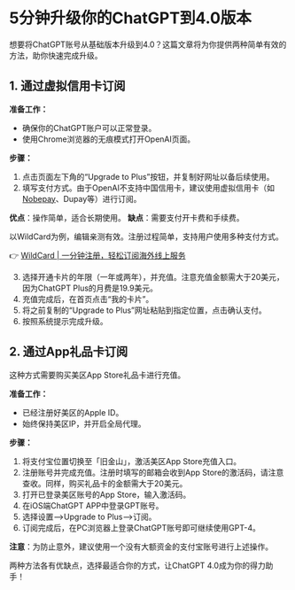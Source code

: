 # 5分钟升级你的ChatGPT到4.0版本

想要将ChatGPT账号从基础版本升级到4.0？这篇文章将为你提供两种简单有效的方法，助你快速完成升级。

## 1. 通过虚拟信用卡订阅

**准备工作：**
- 确保你的ChatGPT账户可以正常登录。
- 使用Chrome浏览器的无痕模式打开OpenAI页面。

**步骤：**
1. 点击页面左下角的“Upgrade to Plus”按钮，并复制好网址以备后续使用。
2. 填写支付方式。由于OpenAI不支持中国信用卡，建议使用虚拟信用卡（如[Nobepay](https://bbtdd.com/WildCard)、Dupay等）进行订阅。

**优点**：操作简单，适合长期使用。
**缺点**：需要支付开卡费和手续费。

以WildCard为例，编辑亲测有效。注册过程简单，支持用户使用多种支付方式。

👉 [WildCard | 一分钟注册，轻松订阅海外线上服务](https://bbtdd.com/WildCard)

3. 选择开通卡片的年限（一年或两年），并充值。注意充值金额需大于20美元，因为ChatGPT Plus的月费是19.9美元。
4. 充值完成后，在首页点击“我的卡片”。
5. 将之前复制的“Upgrade to Plus”网址粘贴到指定位置，点击确认支付。
6. 按照系统提示完成升级。

## 2. 通过App礼品卡订阅

这种方式需要购买美区App Store礼品卡进行充值。

**准备工作：**
- 已经注册好美区的Apple ID。
- 始终保持美区IP，并开启全局代理。

**步骤：**
1. 将支付宝位置切换至「旧金山」，激活美区App Store充值入口。
2. 注册账号并完成充值。注册时填写的邮箱会收到App Store的激活码，请注意查收。同样，购买礼品卡的金额需大于20美元。
3. 打开已登录美区账号的App Store，输入激活码。
4. 在iOS端ChatGPT APP中登录GPT账号。
5. 选择设置—>Upgrade to Plus—>订阅。
6. 订阅完成后，在PC浏览器上登录ChatGPT账号即可继续使用GPT-4。

**注意**：为防止意外，建议使用一个没有大额资金的支付宝账号进行上述操作。

两种方法各有优缺点，选择最适合你的方式，让ChatGPT 4.0成为你的得力助手！